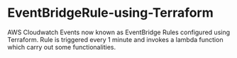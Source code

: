 # EventBridgeRule-using-Terraform
AWS Cloudwatch Events now known as EventBridge Rules configured using Terraform.
Rule is triggered every 1 minute and invokes a lambda function which carry out some functionalities.
